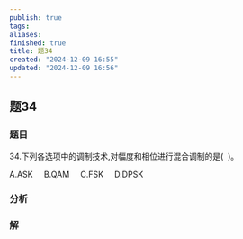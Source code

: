 ```yaml
---
publish: true
tags: 
aliases: 
finished: true
title: 题34
created: "2024-12-09 16:55"
updated: "2024-12-09 16:56"
---
```

## 题34
### 题目
34.下列各选项中的调制技术,对幅度和相位进行混合调制的是(  )。  

A.ASK     B.QAM     C.FSK     D.DPSK  
### 分析

### 解